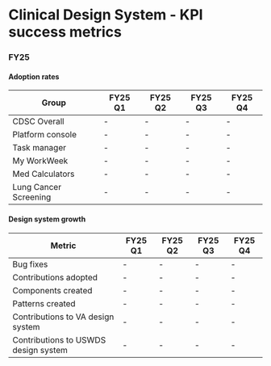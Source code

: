 # Clinical Design System - KPI success metrics

### FY25

#### Adoption rates
|	Group	|	FY25 Q1 |	FY25 Q2 |	FY25 Q3 |	FY25 Q4 |
|	----	|	----	|	----	|	----	|	----	|	
|	CDSC Overall	|	-	|	-	|	-	|	-	|		
|	Platform console	|	-	|	-	|	-	|	-	|
|	Task manager	|	-	|	-	|	-	|	-	|
|	My WorkWeek	|	-	|	-	|	-	|	-	|
|	Med Calculators	|	-	|	-	|	-	|	-	|
|	Lung Cancer Screening	|	-	|	-	|	-	|	-	|

#### Design system growth 
|	Metric	|	FY25 Q1 |	FY25 Q2 |	FY25 Q3 |	FY25 Q4 |
|	----	|	----	|	----	|	----	|	----	|	
|	Bug fixes	|	-	|	-	|	-	|	-	|		
|	Contributions adopted	|	-	|	-	|	-	|	-	|
|	Components created	|	-	|	-	|	-	|	-	|
|	Patterns created	|	-	|	-	|	-	|	-	|
|	Contributions to VA design system	|	-	|	-	|	-	|	-	|
|	Contributions to USWDS design system	|	-	|	-	|	-	|	-	|
